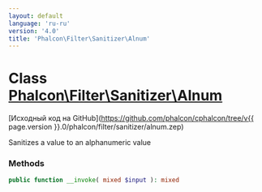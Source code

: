 ```yaml
---
layout: default
language: 'ru-ru'
version: '4.0'
title: 'Phalcon\Filter\Sanitizer\Alnum'
---
```

# Class [Phalcon\Filter\Sanitizer\Alnum](Phalcon_Filter_Sanitizer_Alnum)

[Исходный код на GitHub](https://github.com/phalcon/cphalcon/tree/v{{ page.version }}.0/phalcon/filter/sanitizer/alnum.zep)

Sanitizes a value to an alphanumeric value

### Methods

```php
public function __invoke( mixed $input ): mixed
```